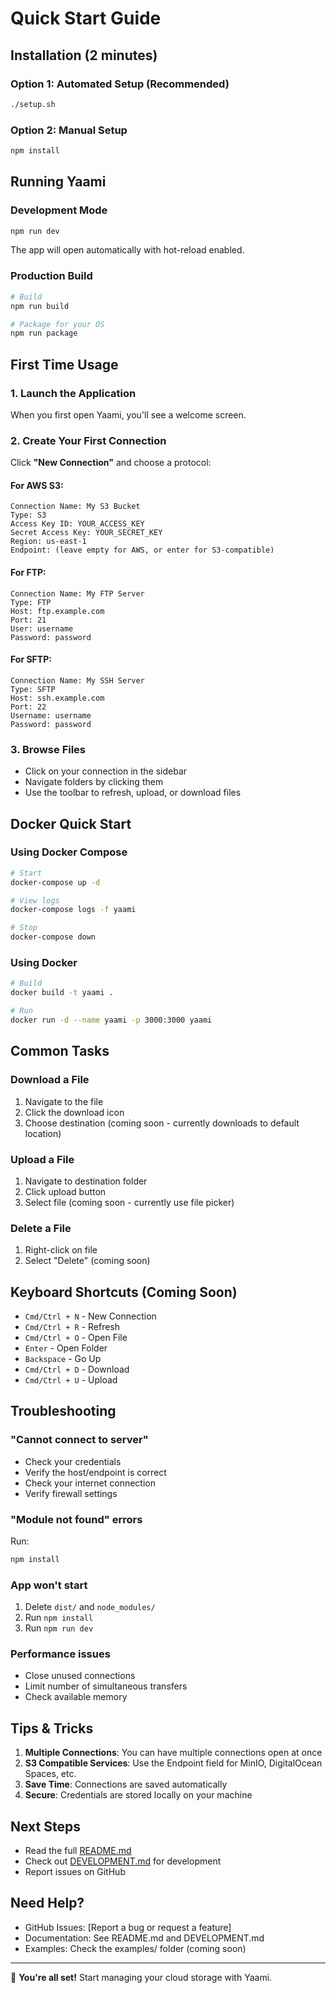 # Quick Start Guide

## Installation (2 minutes)

### Option 1: Automated Setup (Recommended)
```bash
./setup.sh
```

### Option 2: Manual Setup
```bash
npm install
```

## Running Yaami

### Development Mode
```bash
npm run dev
```
The app will open automatically with hot-reload enabled.

### Production Build
```bash
# Build
npm run build

# Package for your OS
npm run package
```

## First Time Usage

### 1. Launch the Application
When you first open Yaami, you'll see a welcome screen.

### 2. Create Your First Connection

Click **"New Connection"** and choose a protocol:

#### For AWS S3:
```
Connection Name: My S3 Bucket
Type: S3
Access Key ID: YOUR_ACCESS_KEY
Secret Access Key: YOUR_SECRET_KEY
Region: us-east-1
Endpoint: (leave empty for AWS, or enter for S3-compatible)
```

#### For FTP:
```
Connection Name: My FTP Server
Type: FTP
Host: ftp.example.com
Port: 21
User: username
Password: password
```

#### For SFTP:
```
Connection Name: My SSH Server
Type: SFTP
Host: ssh.example.com
Port: 22
Username: username
Password: password
```

### 3. Browse Files
- Click on your connection in the sidebar
- Navigate folders by clicking them
- Use the toolbar to refresh, upload, or download files

## Docker Quick Start

### Using Docker Compose
```bash
# Start
docker-compose up -d

# View logs
docker-compose logs -f yaami

# Stop
docker-compose down
```

### Using Docker
```bash
# Build
docker build -t yaami .

# Run
docker run -d --name yaami -p 3000:3000 yaami
```

## Common Tasks

### Download a File
1. Navigate to the file
2. Click the download icon
3. Choose destination (coming soon - currently downloads to default location)

### Upload a File
1. Navigate to destination folder
2. Click upload button
3. Select file (coming soon - currently use file picker)

### Delete a File
1. Right-click on file
2. Select "Delete" (coming soon)

## Keyboard Shortcuts (Coming Soon)

- `Cmd/Ctrl + N` - New Connection
- `Cmd/Ctrl + R` - Refresh
- `Cmd/Ctrl + O` - Open File
- `Enter` - Open Folder
- `Backspace` - Go Up
- `Cmd/Ctrl + D` - Download
- `Cmd/Ctrl + U` - Upload

## Troubleshooting

### "Cannot connect to server"
- Check your credentials
- Verify the host/endpoint is correct
- Check your internet connection
- Verify firewall settings

### "Module not found" errors
Run:
```bash
npm install
```

### App won't start
1. Delete `dist/` and `node_modules/`
2. Run `npm install`
3. Run `npm run dev`

### Performance issues
- Close unused connections
- Limit number of simultaneous transfers
- Check available memory

## Tips & Tricks

1. **Multiple Connections**: You can have multiple connections open at once
2. **S3 Compatible Services**: Use the Endpoint field for MinIO, DigitalOcean Spaces, etc.
3. **Save Time**: Connections are saved automatically
4. **Secure**: Credentials are stored locally on your machine

## Next Steps

- Read the full [README.md](README.md)
- Check out [DEVELOPMENT.md](DEVELOPMENT.md) for development
- Report issues on GitHub

## Need Help?

- GitHub Issues: [Report a bug or request a feature]
- Documentation: See README.md and DEVELOPMENT.md
- Examples: Check the examples/ folder (coming soon)

---

🎉 **You're all set!** Start managing your cloud storage with Yaami.
